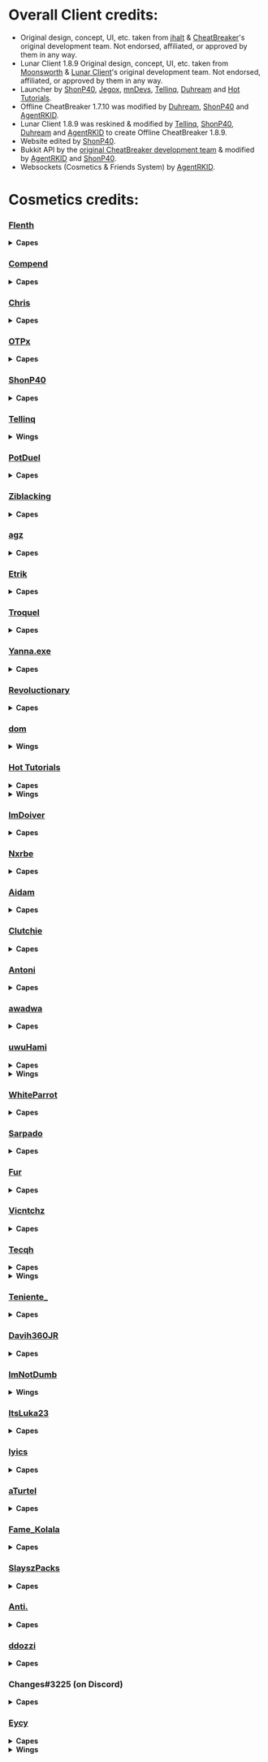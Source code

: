 # Overall Client credits:

- Original design, concept, UI, etc. taken from [jhalt](https://github.com/jhalt) & [CheatBreaker](https://github.com/CheatBreaker)'s original development team. Not endorsed, affiliated, or approved by them in any way.
- Lunar Client 1.8.9 Original design, concept, UI, etc. taken from [Moonsworth](https://github.com/Moonsworth) & [Lunar Client](https://github.com/LunarClient)'s original development team. Not endorsed, affiliated, or approved by them in any way.
- Launcher by [ShonP40](https://github.com/ShonP40), [Jegox](https://github.com/JegoxMC), [mnDevs](https://github.com/mn-Devs), [Tellinq](https://github.com/Tellinq), [Duhream](https://github.com/Duhream) and [Hot Tutorials](https://github.com/Hot-Tutorials).
- Offline CheatBreaker 1.7.10 was modified by [Duhream](https://github.com/Duhream), [ShonP40](https://github.com/ShonP40) and [AgentRKID](https://github.com/AgentRKID).
- Lunar Client 1.8.9 was reskined & modified by [Tellinq](https://github.com/Tellinq), [ShonP40](https://github.com/ShonP40), [Duhream](https://github.com/Duhream) and [AgentRKID](https://github.com/AgentRKID) to create Offline CheatBreaker 1.8.9.
- Website edited by [ShonP40](https://github.com/ShonP40).
- Bukkit API by the [original CheatBreaker development team](https://github.com/CheatBreaker/CheatBreakerAPI) & modified by [AgentRKID](https://github.com/AgentRKID) and [ShonP40](https://github.com/ShonP40).
- Websockets (Cosmetics & Friends System) by [AgentRKID](https://github.com/AgentRKID).


# Cosmetics credits:

### [Flenth](https://namemc.com/profile/453f636f-33f4-4f52-936f-ef9839ef255e)
<details>
  <summary><b>Capes</b></summary>

  - [CB Solid White](https://offlinecheatbreaker.com/Cosmetics/Normal/Capes/CB%20Solid%20White.png)
  - [CB Solid Red](https://offlinecheatbreaker.com/Cosmetics/Normal/Capes/CB%20Solid%20Red.png)
  - [CB Landscape](https://offlinecheatbreaker.com/Cosmetics/Normal/Capes/CB%20Landscape.png)
</details>

### [Compend](https://namemc.com/profile/f3bbb81f-7b3b-410b-aeee-62a957ce388c)
<details>
  <summary><b>Capes</b></summary>

  - [CB Winter](https://offlinecheatbreaker.com/Cosmetics/Normal/Capes/CB%20Winter.png)
  - [Candy Stick](https://offlinecheatbreaker.com/Cosmetics/Normal/Capes/Candy%20Stick.png)
</details>

### [Chris](https://namemc.com/profile/b2b646c6-fc3d-49c0-a5fb-2ebbe40d5632)
<details>
  <summary><b>Capes</b></summary>

  - [Starry Night](https://offlinecheatbreaker.com/Cosmetics/Normal/Capes/Starry%20Night.png)
</details>

### [OTPx](https://namemc.com/profile/1f25527a-7582-4a54-a195-53468c9272df)
<details>
  <summary><b>Capes</b></summary>
  
  - [CB Green](https://offlinecheatbreaker.com/Cosmetics/Normal/Capes/CB%20Green.png)
  - [CB Blue](https://offlinecheatbreaker.com/Cosmetics/Normal/Capes/CB%20Blue.png)
  - [CB Orange](https://offlinecheatbreaker.com/Cosmetics/Normal/Capes/CB%20Orange.png)
  - [CB Pink](https://offlinecheatbreaker.com/Cosmetics/Normal/Capes/CB%20Pink.png)
  - [CB Purple](https://offlinecheatbreaker.com/Cosmetics/Normal/Capes/CB%20Purple.png)
  - [CB Red](https://offlinecheatbreaker.com/Cosmetics/Normal/Capes/CB%20Red.png)
  - [CB Teal](https://offlinecheatbreaker.com/Cosmetics/Normal/Capes/CB%20Teal.png)
  - [CB Yellow](https://offlinecheatbreaker.com/Cosmetics/Normal/Capes/CB%20Yellow.png)
</details>

### [ShonP40](https://namemc.com/profile/fa1b7abc-c7b6-41df-b586-16f84257cfeb)
<details>
  <summary><b>Capes</b></summary>
  
  - [GoldenPvP Forest](https://offlinecheatbreaker.com/Cosmetics/Server/Capes/GoldenPvP%20Forest.png)
  - [GoldenPvP Sea](https://offlinecheatbreaker.com/Cosmetics/Server/Capes/GoldenPvP%20Sea.png)
  - [MineHQ White](https://offlinecheatbreaker.com/Cosmetics/Server/Capes/MineHQ%20White.png)
  - [MineHQ Black](https://offlinecheatbreaker.com/Cosmetics/Server/Capes/MineHQ%20Black.png)
</details>

### [Tellinq](https://namemc.com/profile/d8f72541-823d-4ded-9f7f-b67fdb34f43c)
<details>
  <summary><b>Wings</b></summary>
  
  - [Ice](https://offlinecheatbreaker.com/Cosmetics/Normal/Wings/Ice.png)
</details>

### [PotDuel](https://namemc.com/profile/48b4f4ef-63f5-4b4f-a640-4b43ef17fdbc)
<details>
  <summary><b>Capes</b></summary>
  
  - [YouTube Famous](https://offlinecheatbreaker.com/Cosmetics/Media/Capes/YouTube%20Famous.png)
</details>

### [Ziblacking](https://namemc.com/profile/c9261893-09c8-46d3-afe4-e3cdf49f0bfc)
<details>
  <summary><b>Capes</b></summary>
  
  - [Ziblacking](https://offlinecheatbreaker.com/Cosmetics/Media/Capes/Ziblacking.png)
</details>

### [agz](https://namemc.com/profile/162b680e-51e0-431c-b950-f13202d107ff)
<details>
  <summary><b>Capes</b></summary>
 
  - [Potion](https://offlinecheatbreaker.com/Cosmetics/Normal/Capes/Potion.png)
  - [Soup](https://offlinecheatbreaker.com/Cosmetics/Normal/Capes/Soup.png)
  - [Snowball](https://offlinecheatbreaker.com/Cosmetics/Normal/Capes/Snowball.png)
  - [Sword](https://offlinecheatbreaker.com/Cosmetics/Normal/Capes/Sword.png)
</details>

### [Etrik](https://namemc.com/profile/9c88855c-b6e8-48bb-a12a-9b1c15c38a69)
<details>
  <summary><b>Capes</b></summary>
 
  - [Rose](https://offlinecheatbreaker.com/Cosmetics/Normal/Capes/Rose.png)
  - [CB Pixels](https://offlinecheatbreaker.com/Cosmetics/Normal/Capes/CB%20Pixels.png)
  - [Crown](https://offlinecheatbreaker.com/Cosmetics/Normal/Capes/Crown.png)
  - [Sunset](https://offlinecheatbreaker.com/Cosmetics/Normal/Capes/Sunset.png)
  - [Lapis](https://offlinecheatbreaker.com/Cosmetics/Normal/Capes/Lapis.png)
  - [Redstone](https://offlinecheatbreaker.com/Cosmetics/Normal/Capes/Redstone.png)
  - [Totem](https://offlinecheatbreaker.com/Cosmetics/Normal/Capes/Totem.png)
  - [Wither](https://offlinecheatbreaker.com/Cosmetics/Normal/Capes/Wither.png)
</details>

### [Troquel](https://namemc.com/profile/e06d47ff-7df8-46ad-8e2e-bd53dd0b1f5d)
<details>
  <summary><b>Capes</b></summary>
 
  - [CB Lines](https://offlinecheatbreaker.com/Cosmetics/Normal/Capes/CB%20Lines.png)
</details>

### [Yanna.exe](https://namemc.com/profile/324d4628-c8c8-49ac-8c71-617f532f7111)
<details>
  <summary><b>Capes</b></summary>
 
  - [CB Waves](https://offlinecheatbreaker.com/Cosmetics/Normal/Capes/CB%20Waves.png)
  - [Magma Cream](https://offlinecheatbreaker.com/Cosmetics/Normal/Capes/Magma%20Cream.png)
  - [Diamond](https://offlinecheatbreaker.com/Cosmetics/Normal/Capes/Diamond.png)
  - [Emerald](https://offlinecheatbreaker.com/Cosmetics/Normal/Capes/Emerald.png)
  - [Gold Ingot](https://offlinecheatbreaker.com/Cosmetics/Normal/Capes/Gold%20Ingot.png)
  - [Iron Ingot](https://offlinecheatbreaker.com/Cosmetics/Normal/Capes/Iron%20Ingot.png)
</details>

### [Revoluctionary](https://namemc.com/profile/688b61e3-a059-4cc1-b045-d106d1236e3d)
<details>
  <summary><b>Capes</b></summary>
 
  - [Nitro Booster](https://offlinecheatbreaker.com/Cosmetics/Nitro/Capes/Nitro%20Booster.png)
</details>

### [dom](https://namemc.com/profile/aac324a7-6d87-4e3d-b3ea-e1076d63e1b8)
<details>
  <summary><b>Wings</b></summary>
 
  - [Galaxy](https://offlinecheatbreaker.com/Cosmetics/Normal/Wings/Galaxy.png)
  - [Ghost](https://offlinecheatbreaker.com/Cosmetics/Normal/Wings/Ghost.png)
</details>

### [Hot Tutorials](https://namemc.com/profile/f247be7c-5b82-41c6-9148-793ded77e71f)
<details>
  <summary><b>Capes</b></summary>
 
  - [Prismatic CB](https://offlinecheatbreaker.com/Cosmetics/Normal/Capes/Prismatic%20CB.png)
</details>
<details>
  <summary><b>Wings</b></summary>
 
  - [Prismatic](https://offlinecheatbreaker.com/Cosmetics/Normal/Wings/Prismatic.png)
</details>

### [ImDoiver](https://namemc.com/profile/ef042ecb-8c1a-4955-bbb4-69bb074963d6)
<details>
  <summary><b>Capes</b></summary>
 
  - [Offline CheatBreaker](https://offlinecheatbreaker.com/Cosmetics/Normal/Capes/Offline%20CheatBreaker.png)
  - [CB Nitro](https://offlinecheatbreaker.com/Cosmetics/Nitro/Capes/CB%20Nitro.png)
</details>

### [Nxrbe](https://www.youtube.com/channel/UCrBhaTW6cRPI-H1ZKQZIjjw)
<details>
  <summary><b>Capes</b></summary>
 
  - [Holidays Tree](https://offlinecheatbreaker.com/Cosmetics/Normal/Capes/Holidays%20Tree.png)
  - [CB Gold](https://offlinecheatbreaker.com/Cosmetics/Special/Capes/CB%20Gold.png)
  - [Ruby](https://offlinecheatbreaker.com/Cosmetics/Normal/Capes/Ruby.png)
  - [Golden Apple](https://offlinecheatbreaker.com/Cosmetics/Normal/Capes/Golden%20Apple.png)
  - [CB No Connection](https://offlinecheatbreaker.com/Cosmetics/Normal/Capes/CB%20No%20Connection.png)
</details>

### [Aidam](https://namemc.com/profile/11c950fd-2b6d-469e-9298-2494be1c18cc)
<details>
  <summary><b>Capes</b></summary>
 
  - [Half a Heart](https://offlinecheatbreaker.com/Cosmetics/Normal/Capes/Half%20a%20Heart.png)
</details>

### [Clutchie](https://namemc.com/profile/febcff13-ae81-4863-953e-0f67ff4b72c6)
<details>
  <summary><b>Capes</b></summary>
 
  - [Panda](https://offlinecheatbreaker.com/Cosmetics/Normal/Capes/Panda.png)
</details>

### [Antoni](https://namemc.com/profile/105aeb47-b1c9-4fec-989c-ad70726c8e52)
<details>
  <summary><b>Capes</b></summary>
  
  - [CheatBreaker](https://offlinecheatbreaker.com/Cosmetics/Normal/Capes/CheatBreaker.png)
</details>

### [awadwa](https://namemc.com/profile/21812c2d-810a-4f0d-a142-26bce2b43beb)
<details>
  <summary><b>Capes</b></summary>
  
  - [CB Chroma](https://offlinecheatbreaker.com/Cosmetics/Normal/Capes/CB%20Chroma.png)
  - [Mushroom](https://offlinecheatbreaker.com/Cosmetics/Normal/Capes/Mushroom.png)
</details>

### [uwuHami](https://namemc.com/profile/bc849950-6951-477c-a8b8-d2be1790b0af)
<details>
  <summary><b>Capes</b></summary>
  
  - [OG CB Vampire](https://offlinecheatbreaker.com/Cosmetics/Normal/Capes/OG%20CB%20Vampire.png)
  - [OG CB Vampire Outline](https://offlinecheatbreaker.com/Cosmetics/Normal/Capes/OG%20CB%20Vampire%20Outline.png)
  - [OG CB Blue](https://offlinecheatbreaker.com/Cosmetics/Normal/Capes/OG%20CB%20Blue.png)
  - [OG CB Blue Outline](https://offlinecheatbreaker.com/Cosmetics/Normal/Capes/OG%20CB%20Blue%20Outline.png)
  - [OG CB Green](https://offlinecheatbreaker.com/Cosmetics/Normal/Capes/OG%20CB%20Green.png)
  - [OG CB Green Outline](https://offlinecheatbreaker.com/Cosmetics/Normal/Capes/OG%20CB%20Green%20Outline.png)
  - [OG CB Red](https://offlinecheatbreaker.com/Cosmetics/Normal/Capes/OG%20CB%20Red.png)
  - [OG CB Red Outline](https://offlinecheatbreaker.com/Cosmetics/Normal/Capes/OG%20CB%20Red%20Outline.png)
  - [CB Vampire](https://offlinecheatbreaker.com/Cosmetics/Normal/Capes/CB%20Vampire.png)
  - [Pitch Black CB](https://offlinecheatbreaker.com/Cosmetics/Normal/Capes/Pitch%20Black%20CB.png)
  - [Foggy Red CB](https://offlinecheatbreaker.com/Cosmetics/Normal/Capes/Foggy%20Red%20CB.png)
</details>
<details>
  <summary><b>Wings</b></summary>
  
  - [Dark Red](https://offlinecheatbreaker.com/Cosmetics/Normal/Wings/Dark%20Red.png)
  - [Buttefly Red](https://offlinecheatbreaker.com/Cosmetics/Normal/Wings/Butterfly%20Red.png)
  - [Glowing Red](https://offlinecheatbreaker.com/Cosmetics/Normal/Wings/Glowing%20Red.png)
  - [Red Outline](https://offlinecheatbreaker.com/Cosmetics/Normal/Wings/Red%20Outline.png)
  - [Red and White](https://offlinecheatbreaker.com/Cosmetics/Normal/Wings/Red%20and%20White.png)
  - [White Outline](https://offlinecheatbreaker.com/Cosmetics/Normal/Wings/White%20Outline.png)
  - [Black Outline](https://offlinecheatbreaker.com/Cosmetics/Normal/Wings/Black%20Outline.png)
  - [Rainbow Outline](https://offlinecheatbreaker.com/Cosmetics/Normal/Wings/Rainbow%20Outline.png)
  - [Vampire](https://offlinecheatbreaker.com/Cosmetics/Normal/Wings/Vampire.png)
  - [Blue and White](https://offlinecheatbreaker.com/Cosmetics/Normal/Wings/Blue%20and%20White.png)
  - [Blue Galaxy](https://offlinecheatbreaker.com/Cosmetics/Normal/Wings/Blue%20Galaxy.png)
  - [Blue Hearts](https://offlinecheatbreaker.com/Cosmetics/Normal/Wings/Blue%20Hearts.png)
  - [Bone Green](https://offlinecheatbreaker.com/Cosmetics/Normal/Wings/Bone%20Green.png)
  - [Bone Light Green](https://offlinecheatbreaker.com/Cosmetics/Normal/Wings/Bone%20Light%20Green.png)
  - [Bone Purple](https://offlinecheatbreaker.com/Cosmetics/Normal/Wings/Bone%20Purple.png)
  - [Bone Red](https://offlinecheatbreaker.com/Cosmetics/Normal/Wings/Bone%20Red.png)
  - [Butterfly Green](https://offlinecheatbreaker.com/Cosmetics/Normal/Wings/Butterfly%20Green.png)
  - [Butterfly Light Red](https://offlinecheatbreaker.com/Cosmetics/Normal/Wings/Butterfly%20Light%20Red.png)
  - [Butterfly Purple](https://offlinecheatbreaker.com/Cosmetics/Normal/Wings/Butterfly%20Purple.png)
  - [Camo Green](https://offlinecheatbreaker.com/Cosmetics/Normal/Wings/Camo%20Green.png)
  - [Cloudy Black](https://offlinecheatbreaker.com/Cosmetics/Normal/Wings/Cloudy%20Black.png)
  - [Cloudy Blue](https://offlinecheatbreaker.com/Cosmetics/Normal/Wings/Cloudy%20Blue.png)
  - [Cloudy Green](https://offlinecheatbreaker.com/Cosmetics/Normal/Wings/Cloudy%20Green.png)
  - [Cloudy Orange](https://offlinecheatbreaker.com/Cosmetics/Normal/Wings/Cloudy%20Orange.png)
  - [Cloudy Purple](https://offlinecheatbreaker.com/Cosmetics/Normal/Wings/Cloudy%20Purple.png)
  - [Cloudy Red](https://offlinecheatbreaker.com/Cosmetics/Normal/Wings/Cloudy%20Red.png)
  - [Cloudy White](https://offlinecheatbreaker.com/Cosmetics/Normal/Wings/Cloudy%20White.png)
  - [Cloudy Yellow](https://offlinecheatbreaker.com/Cosmetics/Normal/Wings/Cloudy%20Yellow.png)
  - [Dark Blue Outline](https://offlinecheatbreaker.com/Cosmetics/Normal/Wings/Dark%20Blue%20Outline.png)
  - [Dark Camo Green Outline](https://offlinecheatbreaker.com/Cosmetics/Normal/Wings/Dark%20Camo%20Green%20Outline.png)
  - [Dark Purple](https://offlinecheatbreaker.com/Cosmetics/Normal/Wings/Dark%20Purple.png)
  - [Dim Blue](https://offlinecheatbreaker.com/Cosmetics/Normal/Wings/Dim%20Blue.png)
  - [Fiery Green](https://offlinecheatbreaker.com/Cosmetics/Normal/Wings/Fiery%20Green.png)
  - [Fiery Red](https://offlinecheatbreaker.com/Cosmetics/Normal/Wings/Fiery%20Red.png)
  - [Glowing Blue](https://offlinecheatbreaker.com/Cosmetics/Normal/Wings/Glowing%20Blue.png)
  - [Glowing Green Outline](https://offlinecheatbreaker.com/Cosmetics/Normal/Wings/Glowing%20Green%20Outline.png)
  - [Glowing Green](https://offlinecheatbreaker.com/Cosmetics/Normal/Wings/Glowing%20Green.png)
  - [Glowing Red Outline](https://offlinecheatbreaker.com/Cosmetics/Normal/Wings/Glowing%20Red%20Outline.png)
  - [Green and White](https://offlinecheatbreaker.com/Cosmetics/Normal/Wings/Green%20and%20White.png)
  - [Green Galaxy](https://offlinecheatbreaker.com/Cosmetics/Normal/Wings/Green%20Galaxy.png)
  - [Green Hearts](https://offlinecheatbreaker.com/Cosmetics/Normal/Wings/Green%20Hearts.png)
  - [Ice Spikes](https://offlinecheatbreaker.com/Cosmetics/Normal/Wings/Ice%20Spikes.png)
  - [Large Pixelated Blue Hearts](https://offlinecheatbreaker.com/Cosmetics/Normal/Wings/Large%20Pixelated%20Blue%20Hearts.png)
  - [Large Pixelated Pink Hearts](https://offlinecheatbreaker.com/Cosmetics/Normal/Wings/Large%20Pixelated%20Pink%20Hearts.png)
  - [Light Blue Outline](https://offlinecheatbreaker.com/Cosmetics/Normal/Wings/Light%20Blue%20Outline.png)
  - [Light Green Outline](https://offlinecheatbreaker.com/Cosmetics/Normal/Wings/Light%20Green%20Outline.png)
  - [Light Red Outline](https://offlinecheatbreaker.com/Cosmetics/Normal/Wings/Light%20Red%20Outline.png)
  - [Pink Hearts](https://offlinecheatbreaker.com/Cosmetics/Normal/Wings/Pink%20Hearts.png)
  - [Pixelated Blue Hearts](https://offlinecheatbreaker.com/Cosmetics/Normal/Wings/Pixelated%20Blue%20Hearts.png)
  - [Pixelated Green Hearts](https://offlinecheatbreaker.com/Cosmetics/Normal/Wings/Pixelated%20Green%20Hearts.png)
  - [Pixelated Red Hearts](https://offlinecheatbreaker.com/Cosmetics/Normal/Wings/Pixelated%20Red%20Hearts.png)
  - [Red Galaxy](https://offlinecheatbreaker.com/Cosmetics/Normal/Wings/Red%20Galaxy.png)
  - [Snowflake Ice](https://offlinecheatbreaker.com/Cosmetics/Normal/Wings/SnowFlake%20Ice.png)
  - [Cloudy Grey](https://offlinecheatbreaker.com/Cosmetics/Normal/Wings/Cloudy%20Grey.png)
  - [Cloudy Dim Red](https://offlinecheatbreaker.com/Cosmetics/Normal/Wings/Cloudy%20Dim%20Red.png)
  - [Bone Grey](https://offlinecheatbreaker.com/Cosmetics/Normal/Wings/Bone%20Grey.png)
  - [Bone Blue](https://offlinecheatbreaker.com/Cosmetics/Normal/Wings/Bone%20Blue.png)
  - [Red Hearts](https://offlinecheatbreaker.com/Cosmetics/Normal/Wings/Red%20Hearts.png)
  - [Dark Blue Galaxy](https://offlinecheatbreaker.com/Cosmetics/Normal/Wings/Dark%20Blue%20Galaxy.png)
  - [Light Green Galaxy](https://offlinecheatbreaker.com/Cosmetics/Normal/Wings/Light%20Green%20Galaxy.png)
  - [Orange Galaxy](https://offlinecheatbreaker.com/Cosmetics/Normal/Wings/Orange%20Galaxy.png)
  - [Pink Galaxy](https://offlinecheatbreaker.com/Cosmetics/Normal/Wings/Pink%20Galaxy.png)
  - [Purple Galaxy](https://offlinecheatbreaker.com/Cosmetics/Normal/Wings/Purple%20Galaxy.png)
  - [Dark Red Galaxy](https://offlinecheatbreaker.com/Cosmetics/Normal/Wings/Dark%20Red%20Galaxy.png)
  - [Yellow Galaxy](https://offlinecheatbreaker.com/Cosmetics/Normal/Wings/Yellow%20Galaxy.png)
  - [Blood](https://offlinecheatbreaker.com/Cosmetics/Normal/Wings/Blood.png)
  - [Blue Stripes](https://offlinecheatbreaker.com/Cosmetics/Normal/Wings/Blue%20Stripes.png)
  - [Cyan Stripes](https://offlinecheatbreaker.com/Cosmetics/Normal/Wings/Cyan%20Stripes.png)
  - [Dim Blue Stripes](https://offlinecheatbreaker.com/Cosmetics/Normal/Wings/Dim%20Blue%20Stripes.png)
  - [Dim Cyan Stripes](https://offlinecheatbreaker.com/Cosmetics/Normal/Wings/Dim%20Cyan%20Stripes.png)
  - [Dim Green Stripes](https://offlinecheatbreaker.com/Cosmetics/Normal/Wings/Dim%20Green%20Stripes.png)
  - [Dim Red Stripes](https://offlinecheatbreaker.com/Cosmetics/Normal/Wings/Dim%20Red%20Stripes.png)
  - [Glowing Red Stripes](https://offlinecheatbreaker.com/Cosmetics/Normal/Wings/Glowing%20Red%20Stripes.png)
  - [Green Stripes](https://offlinecheatbreaker.com/Cosmetics/Normal/Wings/Green%20Stripes.png)
  - [Light Magenta Stripes](https://offlinecheatbreaker.com/Cosmetics/Normal/Wings/Light%20Magenta%20Stripes.png)
  - [Lime Stripes](https://offlinecheatbreaker.com/Cosmetics/Normal/Wings/Lime%20Stripes.png)
  - [Magenta Stripes](https://offlinecheatbreaker.com/Cosmetics/Normal/Wings/Magenta%20Stripes.png)
  - [Orange Stripes](https://offlinecheatbreaker.com/Cosmetics/Normal/Wings/Orange%20Stripes.png)
  - [Purple Stripes](https://offlinecheatbreaker.com/Cosmetics/Normal/Wings/Purple%20Stripes.png)
  - [Red Stripes](https://offlinecheatbreaker.com/Cosmetics/Normal/Wings/Red%20Stripes.png)
  - [Yellow Stripes](https://offlinecheatbreaker.com/Cosmetics/Normal/Wings/Yellow%20Stripes.png)
  - [Nitro Booster](https://offlinecheatbreaker.com/Cosmetics/Nitro/Wings/Nitro%20Booster.png)
  - [Dark Nitro Booster](https://offlinecheatbreaker.com/Cosmetics/Nitro/Wings/Dark%20Nitro%20Booster.png)
  - [Bone Dark Red](https://offlinecheatbreaker.com/Cosmetics/Normal/Wings/Bone%20Dark%20Red.png)
  - [Dark Blood](https://offlinecheatbreaker.com/Cosmetics/Normal/Wings/Dark%20Blood.png)
  - [Void](https://offlinecheatbreaker.com/Cosmetics/Normal/Wings/Void.png)
  - [Butterfly Pink Gradient](https://offlinecheatbreaker.com/Cosmetics/Normal/Wings/Butterfly%20Pink%20Gradient.png)
  - [Butterfly Purple Gradient](https://offlinecheatbreaker.com/Cosmetics/Normal/Wings/Butterfly%20Purple%20Gradient.png)
  - [Ziblacking](https://offlinecheatbreaker.com/Cosmetics/Special/Wings/Ziblacking.png)
</details>

### [WhiteParrot](https://namemc.com/profile/83c98721-6c66-438e-bf3c-2e1d0dd6d469)
<details>
  <summary><b>Capes</b></summary>
  
  - [CB Chroma Outline](https://offlinecheatbreaker.com/Cosmetics/Normal/Capes/CB%20Chroma%20Outline.png)
</details>

### [Sarpado](https://namemc.com/profile/8c908393-8df5-4501-9a85-c77a8f4ba17c)
<details>
  <summary><b>Capes</b></summary>
  
  - [CB Droplets](https://offlinecheatbreaker.com/Cosmetics/Normal/Capes/CB%20Droplets.png)
  - [CB Supernova](https://offlinecheatbreaker.com/Cosmetics/Normal/Capes/CB%20Supernova.png)
  - [CB Tokyo](https://offlinecheatbreaker.com/Cosmetics/Normal/Capes/CB%20Tokyo.png)
</details>

### [Fur](https://namemc.com/profile/0de5085e-b3e8-4a04-a3cb-5f2268b20529)
<details>
  <summary><b>Capes</b></summary>
  
  - [Polar Bear](https://offlinecheatbreaker.com/Cosmetics/Normal/Capes/Polar%20Bear.png)
</details>

### [Vicntchz](https://namemc.com/profile/65bc1d89-09f1-4a93-8cd2-8b3b2dcf3f8a)
<details>
  <summary><b>Capes</b></summary>
  
  - [CB Sea](https://offlinecheatbreaker.com/Cosmetics/Normal/Capes/CB%20Sea.png)
  - [CB Rainbow](https://offlinecheatbreaker.com/Cosmetics/Normal/Capes/CB%20Rainbow.png)
</details>

### [Tecqh](https://namemc.com/profile/ad24301d-6916-4404-99d4-ac7c99692d86)
<details>
  <summary><b>Capes</b></summary>
  
  - [CB White Purple City](https://offlinecheatbreaker.com/Cosmetics/Normal/Capes/CB%20White%20Purple%20City.png)
  - [CB Black Purple City](https://offlinecheatbreaker.com/Cosmetics/Normal/Capes/CB%20Black%20Purple%20City.png)
  - [CB Red Purple City](https://offlinecheatbreaker.com/Cosmetics/Normal/Capes/CB%20Red%20Purple%20City.png)
  - [CB Orange Purple City](https://offlinecheatbreaker.com/Cosmetics/Normal/Capes/CB%20Orange%20Purple%20City.png)
</details>
<details>
  <summary><b>Wings</b></summary>
  
  - [Cyan Galaxy](https://offlinecheatbreaker.com/Cosmetics/Normal/Wings/Cyan%20Galaxy.png)
  - [Grey Stripes](https://offlinecheatbreaker.com/Cosmetics/Normal/Wings/Grey%20Stripes.png)
  - [Light Blue Stripes](https://offlinecheatbreaker.com/Cosmetics/Normal/Wings/Light%20Blue%20Stripes.png)
  - [Light Cyan Stripes](https://offlinecheatbreaker.com/Cosmetics/Normal/Wings/Light%20Cyan%20Stripes.png)
  - [Light Green Stripes](https://offlinecheatbreaker.com/Cosmetics/Normal/Wings/Light%20Green%20Stripes.png)
  - [Light Purple Stripes](https://offlinecheatbreaker.com/Cosmetics/Normal/Wings/Light%20Purple%20Stripes.png)
  - [Light Red Stripes](https://offlinecheatbreaker.com/Cosmetics/Normal/Wings/Light%20Red%20Stripes.png)
  - [Light Yellow Stripes](https://offlinecheatbreaker.com/Cosmetics/Normal/Wings/Light%20Yellow%20Stripes.png)
  - [Pink Stripes](https://offlinecheatbreaker.com/Cosmetics/Normal/Wings/Pink%20Stripes.png)
</details>

### [Teniente_](https://namemc.com/profile/de4d63fc-11e4-468a-91ed-c2b099a42b05)
<details>
  <summary><b>Capes</b></summary>
  
  - [CB Blue Galaxy](https://offlinecheatbreaker.com/Cosmetics/Normal/Capes/CB%20Blue%20Galaxy.png)
  - [CB Grey Galaxy](https://offlinecheatbreaker.com/Cosmetics/Normal/Capes/CB%20Grey%20Galaxy.png)
  - [CB Yellow Galaxy](https://offlinecheatbreaker.com/Cosmetics/Normal/Capes/CB%20Yellow%20Galaxy.png)
  - [CB Cyan Galaxy](https://offlinecheatbreaker.com/Cosmetics/Normal/Capes/CB%20Cyan%20Galaxy.png)
  - [CB Purple Galaxy](https://offlinecheatbreaker.com/Cosmetics/Normal/Capes/CB%20Purple%20Galaxy.png)
  - [CB Night](https://offlinecheatbreaker.com/Cosmetics/Normal/Capes/CB%20Night.png)
</details>

### [Davih360JR](https://namemc.com/profile/71cf844d-530d-475a-ae8a-923d4b930fce)
<details>
  <summary><b>Capes</b></summary>
  
  - [CB Solid Black](https://offlinecheatbreaker.com/Cosmetics/Normal/Capes/CB%20Solid%20Black.png)
</details>

### [ImNotDumb](https://namemc.com/profile/8cb7dccf-bf29-41a4-806a-4ae512827cb1)
<details>
  <summary><b>Wings</b></summary>
  
  - [Cheese](https://offlinecheatbreaker.com/Cosmetics/Normal/Wings/Cheese.png)
</details>

### [ItsLuka23](https://namemc.com/profile/0e6a35af-b875-47f9-a9dd-dbd7f6571854)
<details>
  <summary><b>Capes</b></summary>
  
  - [Foggy Blue CB](https://offlinecheatbreaker.com/Cosmetics/Normal/Capes/Foggy%20Blue%20CB.png)
</details>

### [lyics](https://namemc.com/profile/b8ec159a-fa40-471e-bf22-4474cbca05a4)
<details>
  <summary><b>Capes</b></summary>
  
  - [CB Sky](https://offlinecheatbreaker.com/Cosmetics/Normal/Capes/CB%20Sky.png)
  - [CB Cherry Tree](https://offlinecheatbreaker.com/Cosmetics/Normal/Capes/CB%20Cherry%20Tree.png)
  - [CB Lights](https://offlinecheatbreaker.com/Cosmetics/Normal/Capes/CB%20Lights.png)
</details>

### [aTurtel](https://namemc.com/profile/a1f8b1ce-bb29-4e61-a77f-0e2c64188468)
<details>
  <summary><b>Capes</b></summary>
  
  - [Turtle](https://offlinecheatbreaker.com/Cosmetics/Normal/Capes/Turtle.png)
  - [Shield](https://offlinecheatbreaker.com/Cosmetics/Normal/Capes/Shield.png)
</details>

### [Fame_Kolala](https://namemc.com/profile/99a11fae-2d7e-42ed-b646-85cbfd3b1696)
<details>
  <summary><b>Capes</b></summary>
  
  - [Netherite](https://offlinecheatbreaker.com/Cosmetics/Normal/Capes/Netherite.png)
</details>

### [SlayszPacks](https://namemc.com/profile/21a28ad4-a13e-4c23-be22-08a6ecd3ca55)
<details>
  <summary><b>Capes</b></summary>
  
  - [Blue Turtle](https://offlinecheatbreaker.com/Cosmetics/Normal/Capes/Blue%20Turtle.png)
</details>

### [Anti.](https://namemc.com/profile/77e00f19-fc65-4581-be7e-7c8d8dd98731)
<details>
  <summary><b>Capes</b></summary>
  
  - [CB Enderman](https://offlinecheatbreaker.com/Cosmetics/Normal/Capes/CB%20Enderman.png)
</details>

### [ddozzi](https://namemc.com/profile/dc4383ed-3258-4de6-ad9c-fabc7d1086c3)
<details>
  <summary><b>Capes</b></summary>
  
  - [CB 8Bit City](https://offlinecheatbreaker.com/Cosmetics/Normal/Capes/CB%208Bit%20City.png)
  - [CB 8Bit Mountains](https://offlinecheatbreaker.com/Cosmetics/Normal/Capes/CB%208Bit%20Mountains.png)
  - [Futuristic CB](https://offlinecheatbreaker.com/Cosmetics/Normal/Capes/Futuristic%20CB.png)
</details>

### Changes#3225 (on Discord)
<details>
  <summary><b>Capes</b></summary>
  
  - [CB Red Sky](https://offlinecheatbreaker.com/Cosmetics/Normal/Capes/CB%20Red%20Sky.png)
  - [Wild CB](https://offlinecheatbreaker.com/Cosmetics/Normal/Capes/Wild%20CB.png)
  - [CB Spruce](https://offlinecheatbreaker.com/Cosmetics/Normal/Capes/CB%20Spruce.png)
</details>

### [Eycy](https://namemc.com/profile/52c1d41b-63b5-4777-b0a8-c14a7f360431)
<details>
  <summary><b>Capes</b></summary>
  
  - [Bee](https://offlinecheatbreaker.com/Cosmetics/Normal/Capes/Bee.png)
  - [Flower Golem](https://offlinecheatbreaker.com/Cosmetics/Normal/Capes/Flower%20Golem.png)
  - [Grave Bane](https://offlinecheatbreaker.com/Cosmetics/Normal/Capes/CB%20Spruce.png)
  - [Lightning Rod](https://offlinecheatbreaker.com/Cosmetics/Normal/Capes/Lightning%20Rod.png)
  - [Lucky Block](https://offlinecheatbreaker.com/Cosmetics/Normal/Capes/Lucky%20Block.png)
  - [Phantom](https://offlinecheatbreaker.com/Cosmetics/Normal/Capes/Phantom.png)
  - [Lightning Rod Artifact](https://offlinecheatbreaker.com/Cosmetics/Normal/Capes/Lightning%20Rod%20Artifact.png)
</details>
<details>
  <summary><b>Wings</b></summary>
  
  - [Smoky Blue](https://offlinecheatbreaker.com/Cosmetics/Normal/Wings/Smoky%20Blue.png)
  - [The End](https://offlinecheatbreaker.com/Cosmetics/Normal/Wings/The%20End.png)
</details>

